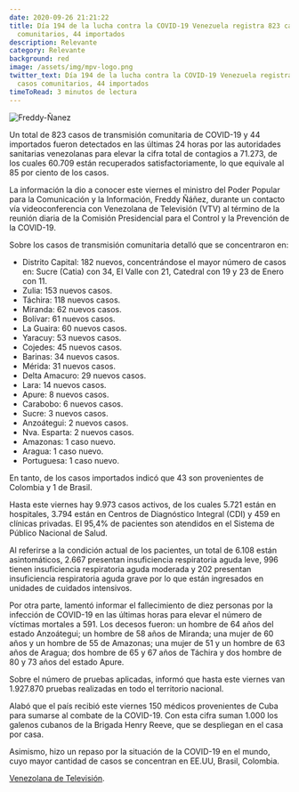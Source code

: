 ```yaml
---
date: 2020-09-26 21:21:22
title: Día 194 de la lucha contra la COVID-19 Venezuela registra 823 casos
  comunitarios, 44 importados
description: Relevante
category: Relevante
background: red
image: /assets/img/mpv-logo.png
twitter_text: Día 194 de la lucha contra la COVID-19 Venezuela registra 823
  casos comunitarios, 44 importados
timeToRead: 3 minutos de lectura
---
```

![Freddy-Ñanez](/assets/img/img-1.png)

Un total de 823 casos de transmisión comunitaria de COVID-19 y 44 importados fueron detectados en las últimas 24 horas por las autoridades sanitarias venezolanas para elevar la cifra total de contagios a 71.273, de los cuales 60.709 están recuperados satisfactoriamente, lo que equivale al 85 por ciento de los casos.

La información la dio a conocer este viernes el ministro del Poder Popular para la Comunicación y la Información, Freddy Ñáñez, durante un contacto vía videoconferencia con Venezolana de Televisión (VTV) al término de la reunión diaria de la Comisión Presidencial para el Control y la Prevención de la COVID-19. 

Sobre los casos de transmisión comunitaria detalló que se concentraron en:

* Distrito Capital: 182 nuevos, concentrándose el mayor número de casos en: Sucre (Catia) con 34, El Valle con 21, Catedral con 19 y 23 de Enero con 11.
* Zulia: 153 nuevos casos.
* Táchira: 118 nuevos casos.
* Miranda: 62 nuevos casos.
* Bolívar: 61 nuevos casos.
* La Guaira: 60 nuevos casos.
* Yaracuy: 53 nuevos casos.
* Cojedes: 45 nuevos casos.
* Barinas: 34 nuevos casos.
* Mérida: 31 nuevos casos.
* Delta Amacuro: 29 nuevos casos.
* Lara: 14 nuevos casos.
* Apure: 8 nuevos casos.
* Carabobo: 6 nuevos casos.
* Sucre: 3 nuevos casos.
* Anzoátegui: 2 nuevos casos.
* Nva. Esparta: 2 nuevos casos.
* Amazonas: 1 caso nuevo.
* Aragua: 1 caso nuevo.
* Portuguesa: 1  caso nuevo.

En tanto, de los casos importados indicó que 43 son provenientes de Colombia y 1 de Brasil.

Hasta este viernes hay 9.973 casos activos, de los cuales 5.721 están en hospitales, 3.794 están en Centros de Diagnóstico Integral (CDI) y 459 en clínicas privadas. El 95,4% de pacientes son atendidos en el Sistema de Público Nacional de Salud.

Al referirse a la condición actual de los pacientes, un total de 6.108 están asintomáticos, 2.667 presentan insuficiencia respiratoria aguda leve, 996 tienen insuficiencia respiratoria aguda moderada y 202 presentan insuficiencia respiratoria aguda grave por lo que están ingresados en unidades de cuidados intensivos.

Por otra parte, lamentó informar el fallecimiento de diez personas por la infección de COVID-19 en las últimas horas para elevar el número de víctimas mortales a 591. Los decesos fueron: un hombre de 64 años del estado Anzoátegui; un hombre de 58 años de Miranda; una mujer de 60 años y un hombre de 55 de Amazonas; una mujer de 51 y un hombre de 63 años de Aragua; dos hombre de 65 y 67 años de Táchira y dos hombre de 80 y 73 años del estado Apure.

Sobre el número de pruebas aplicadas, informó que hasta este viernes van 1.927.870 pruebas realizadas en todo el territorio nacional.

Alabó que el país recibió este viernes 150 médicos provenientes de Cuba para sumarse al combate de la COVID-19. Con esta cifra suman 1.000 los galenos cubanos de la Brigada Henry Reeve, que se despliegan en el casa por casa.

Asimismo, hizo un repaso por la situación de la COVID-19 en el mundo, cuyo mayor cantidad de casos se concentran en EE.UU, Brasil, Colombia.

[Venezolana de Televisión](https://www.vtv.gob.ve/venezuela-casos-covid-25092020/).
